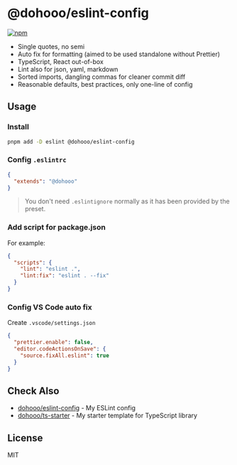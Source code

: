 # @dohooo/eslint-config

[![npm](https://img.shields.io/npm/v/@dohooo/eslint-config?color=a1b858&label=)](https://npmjs.com/package/@dohooo/eslint-config)

- Single quotes, no semi
- Auto fix for formatting (aimed to be used standalone without Prettier)
- TypeScript, React out-of-box
- Lint also for json, yaml, markdown
- Sorted imports, dangling commas for cleaner commit diff
- Reasonable defaults, best practices, only one-line of config

## Usage

### Install

```bash
pnpm add -D eslint @dohooo/eslint-config
```

### Config `.eslintrc`

```json
{
  "extends": "@dohooo"
}
```

> You don't need `.eslintignore` normally as it has been provided by the preset.

### Add script for package.json

For example:

```json
{
  "scripts": {
    "lint": "eslint .",
    "lint:fix": "eslint . --fix"
  }
}
```

### Config VS Code auto fix

Create `.vscode/settings.json`

```json
{
  "prettier.enable": false,
  "editor.codeActionsOnSave": {
    "source.fixAll.eslint": true
  }
}
```

## Check Also

- [dohooo/eslint-config](https://github.com/dohooo/eslint-config) - My ESLint config
- [dohooo/ts-starter](https://github.com/dohooo/ts-starter) - My starter template for TypeScript library

## License

MIT
